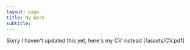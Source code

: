 ```yaml
---
layout: page
title: My Work
subtitle: 
---
```


Sorry I haven't updated this yet, here's my CV instead [/assets/CV.pdf]
